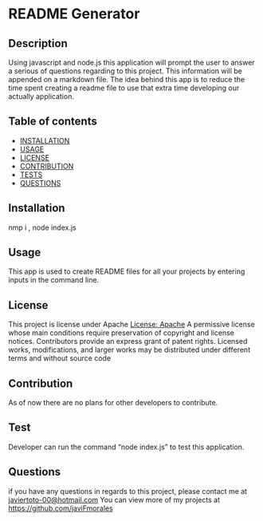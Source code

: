 # README Generator
 

  ## Description
Using javascript and node.js this application will prompt the user to answer a serious of questions regarding to this project. This information will be appended on a markdown file. The idea behind this app is to reduce the time spent creating a readme file to use that extra time developing our actually application.

## Table of contents
* [INSTALLATION](#installation)
* [USAGE](#usage)
* [LICENSE](#license)
* [CONTRIBUTION](#contribution)
* [TESTS](#tests)
* [QUESTIONS](#questions)

## Installation
nmp i , node index.js

## Usage
This app is used to create README files for all your projects by entering inputs in the command line.

## License
This project is license under Apache
[License:  Apache](http://www.apache.org/licenses/)
A permissive license whose main conditions require preservation of copyright and license notices. Contributors provide an express grant of patent rights. Licensed works, modifications, and larger works may be distributed under different terms and without source code

## Contribution
As of now there are no plans for other developers to contribute.

## Test
Developer can run the command “node index.js” to test this application.

## Questions
if you have any questions in regards to this project, please contact me at javiertoto-00@hotmail.com
You can view more of my projects at https://github.com/javiFmorales
